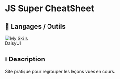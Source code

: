 #  JS Super CheatSheet

## :pushpin: Langages / Outils


[![My Skills](https://skillicons.dev/icons?i=html,css,js,vite,tailwind,npm)](https://skillicons.dev)
<br>
DaisyUI

## :information_source: Description

Site pratique pour regrouper les leçons vues en cours.


